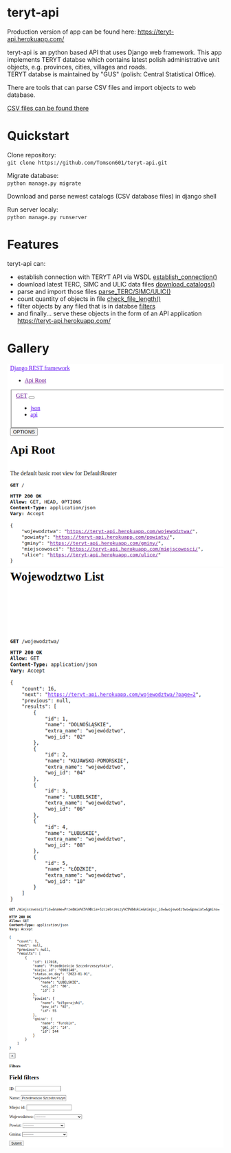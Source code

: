 # teryt-api  

Production version of app can be found here: https://teryt-api.herokuapp.com/  

teryt-api is an python based API that uses Django web framework. This app implements TERYT databse which contains latest polish administrative unit objects, e.g. provinces, cities, villages and roads.  
TERYT databse is maintained by "GUS" (polish: Central Statistical Office).  

There are tools that can parse CSV files and import objects to web database.  

[CSV files can be found there](
https://eteryt.stat.gov.pl/eTeryt/rejestr_teryt/udostepnianie_danych/baza_teryt/uzytkownicy_indywidualni/pobieranie/pliki_pelne.aspx?contrast=default)  

# Quickstart  
Clone repository:  
`git clone https://github.com/Tomson601/teryt-api.git`  

Migrate database:  
`python manage.py migrate`  

Download and parse newest catalogs (CSV database files) in django shell

Run server localy:  
`python manage.py runserver`  

# Features  
teryt-api can:
- establish connection with TERYT API via WSDL [establish_connection()](/api/tools/functions.py?plain=1#L19)
- download latest TERC, SIMC and ULIC data files [download_catalogs()](/api/tools/functions.py?plain=1#L37)
- parse and import those files [parse_TERC/SIMC/ULIC()](/api/tools/functions.py?plain=1#L97)
- count quantity of objects in file [check_file_length()](/api/tools/functions.py?plain=1#L97)
- filter objects by any filed that is in databse [filters](/api/main/views.py?plain=1#L14)
- and finally... serve these objects in the form of an API application https://teryt-api.herokuapp.com/

# Gallery  
![API root](/docs/api-root.png)  
![API woj-get](/docs/woj-api-get.png)  
![API filters](/docs/filters.png)  
